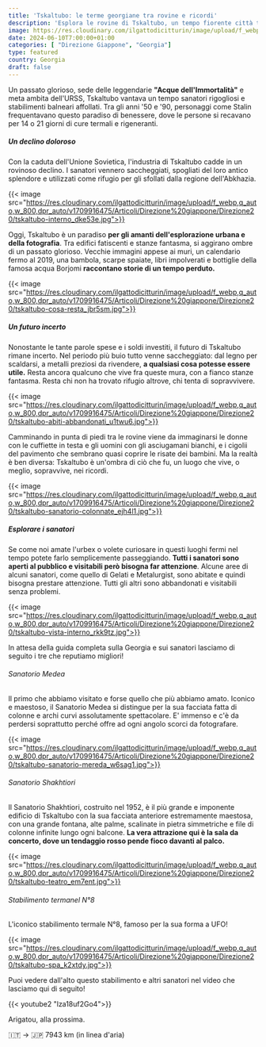 ```yaml
---
title: 'Tskaltubo: le terme georgiane tra rovine e ricordi'
description: 'Esplora le rovine di Tskaltubo, un tempo fiorente città termale in Georgia. Scopri il suo passato glorioso, il declino doloroso e l''atmosfera suggestiva di un luogo sospeso nel tempo.'
image: https://res.cloudinary.com/ilgattodicitturin/image/upload/f_webp,q_auto,w_800,dpr_auto/v1713011125/Articoli/Direzione%20giappone/Direzione20/tskaltubo-abbandonato-bambola_dhvktw.jpg
date: 2024-06-10T7:00:00+01:00
categories: [ "Direzione Giappone", "Georgia"]
type: featured  
country: Georgia 
draft: false
---
```


Un passato glorioso, sede delle leggendarie **"Acque dell'Immortalità"** e meta ambita dell'URSS, Tskaltubo vantava un tempo sanatori rigogliosi e stabilimenti balneari affollati. Tra gli anni '50 e '90, personaggi come Stalin frequentavano questo paradiso di benessere, dove le persone si recavano per 14 o 21 giorni di cure termali e rigeneranti.

##### Un declino doloroso
Con la caduta dell'Unione Sovietica, l'industria di Tskaltubo cadde in un rovinoso declino. I sanatori vennero saccheggiati, spogliati del loro antico splendore e utilizzati come rifugio per gli sfollati dalla regione dell'Abkhazia.

{{< image src="https://res.cloudinary.com/ilgattodicitturin/image/upload/f_webp,q_auto,w_800,dpr_auto/v1709916475/Articoli/Direzione%20giappone/Direzione20/tskaltubo-interno_dke53e.jpg">}} 

Oggi, Tskaltubo è un paradiso **per gli amanti dell'esplorazione urbana e della fotografia**. Tra edifici fatiscenti e stanze fantasma, si aggirano ombre di un passato glorioso. Vecchie immagini appese ai muri, un calendario fermo al 2019, una bambola, scarpe spaiate, libri impolverati e bottiglie della famosa acqua Borjomi **raccontano storie di un tempo perduto.**

{{< image src="https://res.cloudinary.com/ilgattodicitturin/image/upload/f_webp,q_auto,w_800,dpr_auto/v1709916475/Articoli/Direzione%20giappone/Direzione20/tskaltubo-cosa-resta_jbr5sm.jpg">}} 

##### Un futuro incerto

Nonostante le tante parole spese e i soldi investiti, il futuro di Tskaltubo rimane incerto. Nel periodo più buio tutto venne saccheggiato: dal legno per scaldarsi, a metalli preziosi da rivendere, **a qualsiasi cosa potesse essere utile.** 
Resta ancora qualcuno che vive fra queste mura, con a fianco stanze fantasma. 
Resta chi non ha trovato rifugio altrove, chi tenta di sopravvivere. 

{{< image src="https://res.cloudinary.com/ilgattodicitturin/image/upload/f_webp,q_auto,w_800,dpr_auto/v1709916475/Articoli/Direzione%20giappone/Direzione20/tskaltubo-abiti-abbandonati_u1twu6.jpg">}} 

Camminando in punta di piedi tra le rovine viene da immaginarsi le donne con le cuffiette in testa e gli uomini con gli asciugamani bianchi, e i cigolii del pavimento che sembrano quasi coprire le risate dei bambini. Ma la realtà è ben diversa: Tskaltubo è un'ombra di ciò che fu, un luogo che vive, o meglio, sopravvive, nei ricordi.

{{< image src="https://res.cloudinary.com/ilgattodicitturin/image/upload/f_webp,q_auto,w_800,dpr_auto/v1709916475/Articoli/Direzione%20giappone/Direzione20/tskaltubo-sanatorio-colonnate_ejh4l1.jpg">}} 

##### Esplorare i sanatori

Se come noi amate l'urbex o volete curiosare in questi luoghi fermi nel tempo potete farlo semplicemente passeggiando. **Tutti i sanatori sono aperti al pubblico e visitabili però bisogna far attenzione**. Alcune aree di alcuni sanatori, come quello di Gelati e Metalurgist, sono abitate e quindi bisogna prestare attenzione. Tutti gli altri sono abbandonati e visitabili senza problemi.

{{< image src="https://res.cloudinary.com/ilgattodicitturin/image/upload/f_webp,q_auto,w_800,dpr_auto/v1709916475/Articoli/Direzione%20giappone/Direzione20/tskaltubo-vista-interno_rkk9tz.jpg">}} 

In attesa della guida completa sulla Georgia e sui sanatori lasciamo di seguito i tre che reputiamo migliori!

###### Sanatorio Medea

Il primo che abbiamo visitato e forse quello che più abbiamo amato. Iconico e maestoso, il Sanatorio Medea si distingue per la sua facciata fatta di colonne e archi curvi assolutamente spettacolare. E' immenso e c'è da perdersi soprattutto perché offre ad ogni angolo scorci da fotografare.

{{< image src="https://res.cloudinary.com/ilgattodicitturin/image/upload/f_webp,q_auto,w_800,dpr_auto/v1709916475/Articoli/Direzione%20giappone/Direzione20/tskaltubo-sanatorio-mereda_w6sag1.jpg">}} 


###### Sanatorio Shakhtiori

Il Sanatorio Shakhtiori, costruito nel 1952, è il più grande e imponente edificio di Tskaltubo con la sua facciata anteriore estremamente maestosa, con una grande fontana, alte palme, scalinate in pietra simmetriche e file di colonne infinite lungo ogni balcone. **La vera attrazione qui è la sala da concerto, dove un tendaggio rosso pende fioco davanti al palco.**

{{< image src="https://res.cloudinary.com/ilgattodicitturin/image/upload/f_webp,q_auto,w_800,dpr_auto/v1709916475/Articoli/Direzione%20giappone/Direzione20/tskaltubo-teatro_em7ent.jpg">}} 

###### Stabilimento termanel N°8

L'iconico stabilimento termale N°8, famoso per la sua forma a UFO!

{{< image src="https://res.cloudinary.com/ilgattodicitturin/image/upload/f_webp,q_auto,w_800,dpr_auto/v1709916475/Articoli/Direzione%20giappone/Direzione20/tskaltubo-spa_k2xtdy.jpg">}} 

Puoi vedere dall'alto questo stabilimento e altri sanatori nel video che lasciamo qui di seguito!

{{< youtube2 "lza18uf2Go4">}}

Arigatou, alla prossima.

🇮🇹 → 🇯🇵 7943 km (in linea d'aria)
